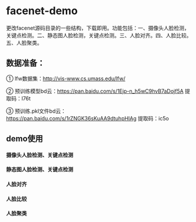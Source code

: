 # facenet-demo
更改facenet源码目录的一些结构，下载即用。功能包括：一、摄像头人脸检测，关键点检测。二、静态图人脸检测，关键点检测。三、人脸对齐。四、人脸比较。五、人脸聚类。

## 数据准备：

① lfw数据集：http://vis-www.cs.umass.edu/lfw/

② 预训练模型bd云：https://pan.baidu.com/s/1Ejp-n_h5wC9hvB7aDojf5A 提取码：l76t

③ 预训练.pkl文件bd云：https://pan.baidu.com/s/1rZNGK36sKuAA9dtuhpHIAg 提取码：ic5o

## demo使用

#### 摄像头人脸检测、关键点检测

#### 静态图人脸检测、关键点检测

#### 人脸对齐

#### 人脸比较

#### 人脸聚类
